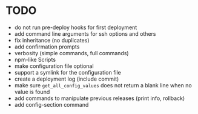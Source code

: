 # TODO

* do not run pre-deploy hooks for first deployment
* add command line arguments for ssh options and others
* fix inheritance (no duplicates)
* add confirmation prompts
* verbosity (simple commands, full commands)
* npm-like Scripts
* make configuration file optional
* support a symlink for the configuration file
* create a deployment log (include commit)
* make sure `get_all_config_values` does not return a blank line when no value is found
* add commands to manipulate previous releases (print info, rollback)
* add config-section command
